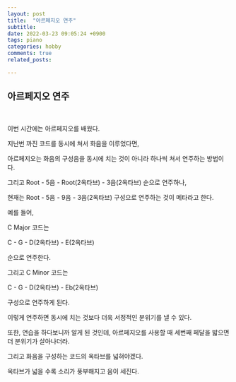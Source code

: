 ```yaml
---
layout: post
title:  "아르페지오 연주"
subtitle: 
date: 2022-03-23 09:05:24 +0900
tags: piano
categories: hobby
comments: true
related_posts:

---
```


## 아르페지오 연주<br/>
<br/>

이번 시간에는 아르페지오를 배웠다.<br/>

지난번 까진 코드를 동시에 쳐서 화음을 이루었다면,<br/>

아르페지오는 화음의 구성음을 동시에 치는 것이 아니라 하나씩 쳐서 연주하는 방법이다.<br/>

그리고 Root - 5음 - Root(2옥타브) - 3음(2옥타브) 순으로 연주하나,<br/>

현재는 Root - 5음 - 9음 - 3음(2옥타브) 구성으로 연주하는 것이 메타라고 한다.<br/>

예를 들어,<br/>

C Major 코드는<br/>

C - G - D(2옥타브) - E(2옥타브)<br/>

순으로 연주한다.<br/>

그리고 C Minor 코드는

C - G - D(2옥타브) - Eb(2옥타브)<br/>

구성으로 연주하게 된다.<br/>

이렇게 연주하면 동시에 치는 것보다 더욱 서정적인 분위기를 낼 수 있다.<br/>

또한, 연습을 하다보니까 알게 된 것인데, 아르페지오를 사용할 때 세번째 페달을 밟으면 더 분위기가 살아나더라.<br/>

그리고 화음을 구성하는 코드의 옥타브를 넓혀야겠다.<br/>

옥타브가 넓을 수록 소리가 풍부해지고 음이 세진다.<br/>
